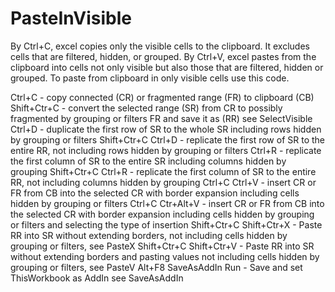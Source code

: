 # PasteInVisible
By Ctrl+C, excel copies only the visible cells to the clipboard. It excludes cells that are filtered, hidden, or grouped.
By Ctrl+V, excel pastes from the clipboard into cells not only visible but also those that are filtered, hidden or grouped.
To paste  from clipboard in only visible cells use this code.

Ctrl+C - copy connected (CR) or fragmented range (FR) to clipboard (CB)
Shift+Ctr+C - convert the selected range (SR) from CR to possibly fragmented by grouping or filters FR and save it as (RR) see SelectVisible
Ctrl+D - duplicate the first row of SR to the whole SR including rows hidden by grouping or filters
Shift+Ctr+C Ctrl+D - replicate the first row of SR to the entire RR, not including rows hidden by grouping or filters
Ctrl+R - replicate the first column of SR to the entire SR including columns hidden by grouping
Shift+Ctr+C Ctrl+R - replicate the first column of SR to the entire RR, not including columns hidden by grouping
Ctrl+C Ctrl+V - insert CR or FR from CB into the selected CR with border expansion including cells hidden by grouping or filters
Ctrl+C Ctr+Alt+V - insert CR or FR from CB into the selected CR with border expansion including cells hidden by grouping or filters and selecting the type of insertion
Shift+Ctr+C Shift+Ctr+X - Paste RR into SR without extending borders, not including cells hidden by grouping or filters, see PasteX
Shift+Ctr+C Shift+Ctr+V - Paste RR into SR without extending borders and pasting values ​​not including cells hidden by grouping or filters, see PasteV
Alt+F8 SaveAsAddIn Run - Save and set ThisWorkbook as AddIn see SaveAsAddIn
